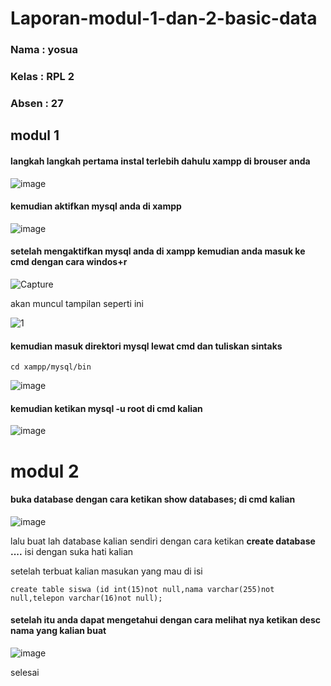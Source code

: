 # Laporan-modul-1-dan-2-basic-data
### Nama  : yosua
### Kelas : RPL 2
### Absen : 27

## modul 1
#### langkah langkah pertama instal terlebih dahulu xampp di brouser anda

![image](https://user-images.githubusercontent.com/113566104/190309986-cc392f3d-c408-4b67-8c36-ed78d5eba2e2.png)

#### kemudian aktifkan mysql anda di xampp

![image](https://user-images.githubusercontent.com/113566104/190310232-09bc6488-aeed-42be-902e-046b432b14e4.png)

#### setelah mengaktifkan mysql anda di xampp kemudian anda masuk ke cmd dengan cara windos+r 

![Capture](https://user-images.githubusercontent.com/113566104/190311278-cfe210c5-7b9b-43ea-a9ac-475d2e24598a.PNG)

akan muncul tampilan seperti ini

![1](https://user-images.githubusercontent.com/113566104/190312334-99cb6e86-d6df-4aaf-8322-d873c4cce326.PNG)

#### kemudian masuk direktori mysql lewat cmd dan tuliskan sintaks

```
cd xampp/mysql/bin
```
![image](https://user-images.githubusercontent.com/113566104/190314406-792b5ddc-bb5b-4cfd-8006-3e5a5be4bb98.png)

#### kemudian ketikan mysql -u root di cmd kalian

![image](https://user-images.githubusercontent.com/113566104/190314839-a0b95d39-b0cd-487c-8b1e-202bd2c6ffe5.png)

# modul 2

#### buka database dengan cara ketikan **show databases;** di cmd kalian

![image](https://user-images.githubusercontent.com/113566104/190315517-e763e5f6-2f2f-4c69-a996-4afb83ce9381.png)

lalu buat lah database kalian sendiri dengan cara ketikan **create database ....** isi dengan suka hati kalian

setelah terbuat kalian masukan yang mau di isi
 ```
 create table siswa (id int(15)not null,nama varchar(255)not null,telepon varchar(16)not null);
 ```
 #### setelah itu anda dapat mengetahui dengan cara melihat nya ketikan desc nama yang kalian buat 
 
 ![image](https://user-images.githubusercontent.com/113566104/190317228-90ab12a0-7b5f-44e5-8820-37c1dccae5ac.png)
 
 selesai
